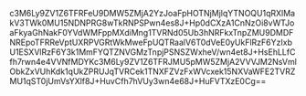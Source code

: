 c3M6Ly9ZV1Z6TFRFeU9DMW5ZMjA2YzJoaFpHOTNjMjlqYTNOQU1qRXlMakV3TWk0MU15NDNPRG8wTkRNPSPwn4es8J+Hp0dCXzA1CnNzOi8vWTJoaFkyaGhNakF0YVdWMFppMXdiMng1TVRNd05Ub3hNRFkxTnpZMU9DMDFNREpoTFRReVptUXRPVGRtWkMweFpUQTRaalV6T0dVeE0yUkFlRzF6YzIxbU1ESXVlRzF6Y3k1MmFYQTZNVGMzTnpjPSNSZWxheV/wn4et8J+HsEhLLfCfh7rwn4e4VVNfMDYKc3M6Ly9ZV1Z6TFRJMU5pMW5ZMjA2VVVJM2NsVmlObkZxVUhKdk1qUkZPRUJqTVRCek1TNXFZVzFxWVcxek15NXVaWFE2TVRZMU1qST0jUmVsYXlf8J+HuvCfh7hVUy3wn4e68J+HuFVTXzE0Cg==